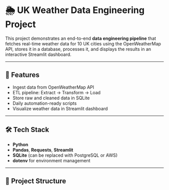 # 🌦️ UK Weather Data Engineering Project

This project demonstrates an end-to-end **data engineering pipeline** that fetches real-time weather data for 10 UK cities using the OpenWeatherMap API, stores it in a database, processes it, and displays the results in an interactive Streamlit dashboard.

---

## 📌 Features

- Ingest data from OpenWeatherMap API
- ETL pipeline: Extract → Transform → Load
- Store raw and cleaned data in SQLite
- Daily automation-ready scripts
- Visualize weather data in Streamlit dashboard

---

## 🛠️ Tech Stack

- **Python**
- **Pandas**, **Requests**, **Streamlit**
- **SQLite** (can be replaced with PostgreSQL or AWS)
- **dotenv** for environment management

---

## 📂 Project Structure
